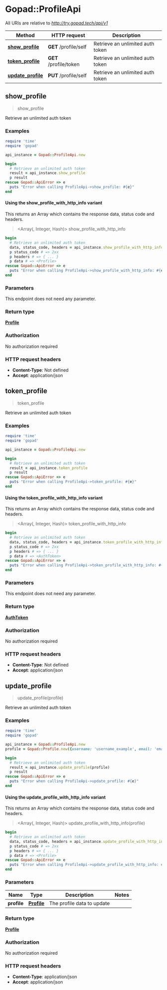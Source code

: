 # Gopad::ProfileApi

All URIs are relative to *http://try.gopad.tech/api/v1*

| Method | HTTP request | Description |
| ------ | ------------ | ----------- |
| [**show_profile**](ProfileApi.md#show_profile) | **GET** /profile/self | Retrieve an unlimited auth token |
| [**token_profile**](ProfileApi.md#token_profile) | **GET** /profile/token | Retrieve an unlimited auth token |
| [**update_profile**](ProfileApi.md#update_profile) | **PUT** /profile/self | Retrieve an unlimited auth token |


## show_profile

> <Profile> show_profile

Retrieve an unlimited auth token

### Examples

```ruby
require 'time'
require 'gopad'

api_instance = Gopad::ProfileApi.new

begin
  # Retrieve an unlimited auth token
  result = api_instance.show_profile
  p result
rescue Gopad::ApiError => e
  puts "Error when calling ProfileApi->show_profile: #{e}"
end
```

#### Using the show_profile_with_http_info variant

This returns an Array which contains the response data, status code and headers.

> <Array(<Profile>, Integer, Hash)> show_profile_with_http_info

```ruby
begin
  # Retrieve an unlimited auth token
  data, status_code, headers = api_instance.show_profile_with_http_info
  p status_code # => 2xx
  p headers # => { ... }
  p data # => <Profile>
rescue Gopad::ApiError => e
  puts "Error when calling ProfileApi->show_profile_with_http_info: #{e}"
end
```

### Parameters

This endpoint does not need any parameter.

### Return type

[**Profile**](Profile.md)

### Authorization

No authorization required

### HTTP request headers

- **Content-Type**: Not defined
- **Accept**: application/json


## token_profile

> <AuthToken> token_profile

Retrieve an unlimited auth token

### Examples

```ruby
require 'time'
require 'gopad'

api_instance = Gopad::ProfileApi.new

begin
  # Retrieve an unlimited auth token
  result = api_instance.token_profile
  p result
rescue Gopad::ApiError => e
  puts "Error when calling ProfileApi->token_profile: #{e}"
end
```

#### Using the token_profile_with_http_info variant

This returns an Array which contains the response data, status code and headers.

> <Array(<AuthToken>, Integer, Hash)> token_profile_with_http_info

```ruby
begin
  # Retrieve an unlimited auth token
  data, status_code, headers = api_instance.token_profile_with_http_info
  p status_code # => 2xx
  p headers # => { ... }
  p data # => <AuthToken>
rescue Gopad::ApiError => e
  puts "Error when calling ProfileApi->token_profile_with_http_info: #{e}"
end
```

### Parameters

This endpoint does not need any parameter.

### Return type

[**AuthToken**](AuthToken.md)

### Authorization

No authorization required

### HTTP request headers

- **Content-Type**: Not defined
- **Accept**: application/json


## update_profile

> <Profile> update_profile(profile)

Retrieve an unlimited auth token

### Examples

```ruby
require 'time'
require 'gopad'

api_instance = Gopad::ProfileApi.new
profile = Gopad::Profile.new({username: 'username_example', email: 'email_example'}) # Profile | The profile data to update

begin
  # Retrieve an unlimited auth token
  result = api_instance.update_profile(profile)
  p result
rescue Gopad::ApiError => e
  puts "Error when calling ProfileApi->update_profile: #{e}"
end
```

#### Using the update_profile_with_http_info variant

This returns an Array which contains the response data, status code and headers.

> <Array(<Profile>, Integer, Hash)> update_profile_with_http_info(profile)

```ruby
begin
  # Retrieve an unlimited auth token
  data, status_code, headers = api_instance.update_profile_with_http_info(profile)
  p status_code # => 2xx
  p headers # => { ... }
  p data # => <Profile>
rescue Gopad::ApiError => e
  puts "Error when calling ProfileApi->update_profile_with_http_info: #{e}"
end
```

### Parameters

| Name | Type | Description | Notes |
| ---- | ---- | ----------- | ----- |
| **profile** | [**Profile**](Profile.md) | The profile data to update |  |

### Return type

[**Profile**](Profile.md)

### Authorization

No authorization required

### HTTP request headers

- **Content-Type**: application/json
- **Accept**: application/json

